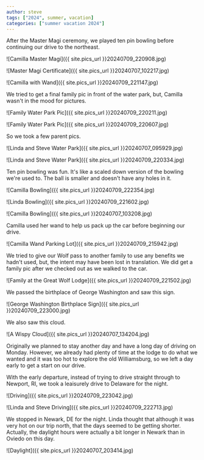 ```yaml
---
author: steve
tags: ["2024", summer, vacation]
categories: ["summer vacation 2024"]
---
```

After the Master Magi ceremony, we played ten pin bowling before continuing our drive to the northeast.  

![Camilla Master Magi]({{ site.pics_url }}20240709_220908.jpg)  

![Master Magi Certificate]({{ site.pics_url }}20240707_102217.jpg)  

![Camilla with Wand]({{ site.pics_url }}20240709_221147.jpg)  

We tried to get a final family pic in front of the water park, but, Camilla wasn't in the mood for pictures.  

![Family Water Park Pic]({{ site.pics_url }}20240709_220211.jpg)  

![Family Water Park Pic]({{ site.pics_url }}20240709_220607.jpg)  

So we took a few parent pics.  

![Linda and Steve Water Park]({{ site.pics_url }}20240707_095929.jpg)  

![Linda and Steve Water Park]({{ site.pics_url }}20240709_220334.jpg)  

Ten pin bowling was fun. It's like a scaled down version of the bowling we're used to. The ball is smaller and doesn't have any holes in it.  

![Camilla Bowling]({{ site.pics_url }}20240709_222354.jpg)  

![Linda Bowling]({{ site.pics_url }}20240709_221602.jpg)  

![Camilla Bowling]({{ site.pics_url }}20240707_103208.jpg)  

Camilla used her wand to help us pack up the car before beginning our drive.   

![Camilla Wand Parking Lot]({{ site.pics_url }}20240709_215942.jpg)  

We tried to give our Wolf pass to another family to use any benefits we hadn't used, but, the intent may have been lost in translation. We did get a family pic after we checked out as we walked to the car.  

![Family at the Great Wolf Lodge]({{ site.pics_url }}20240709_221502.jpg)  

We passed the birthplace of George Washington and saw this sign.  

![George Washington Birthplace Sign]({{ site.pics_url }}20240709_223000.jpg)  

We also saw this cloud.  

![A Wispy Cloud]({{ site.pics_url }}20240707_134204.jpg)  

Originally we planned to stay another day and have a long day of driving on Monday. However, we already had plenty of time at the lodge to do what we wanted and it was too hot to explore the old Williamsburg, so we left a day early to get a start on our drive.   

With the early departure, instead of trying to drive straight through to Newport, RI, we took a leaisurely drive to Delaware for the night. 

![Driving]({{ site.pics_url }}20240709_223042.jpg)  

![Linda and Steve Driving]({{ site.pics_url }}20240709_222713.jpg)  

We stopped in Newark, DE for the night. Linda thought that although it was very hot on our trip north, that the days seemed to be getting shorter. Actually, the daylight hours were actually a bit longer in Newark than in Oviedo on this day.  

![Daylight]({{ site.pics_url }}20240707_203414.jpg)  

